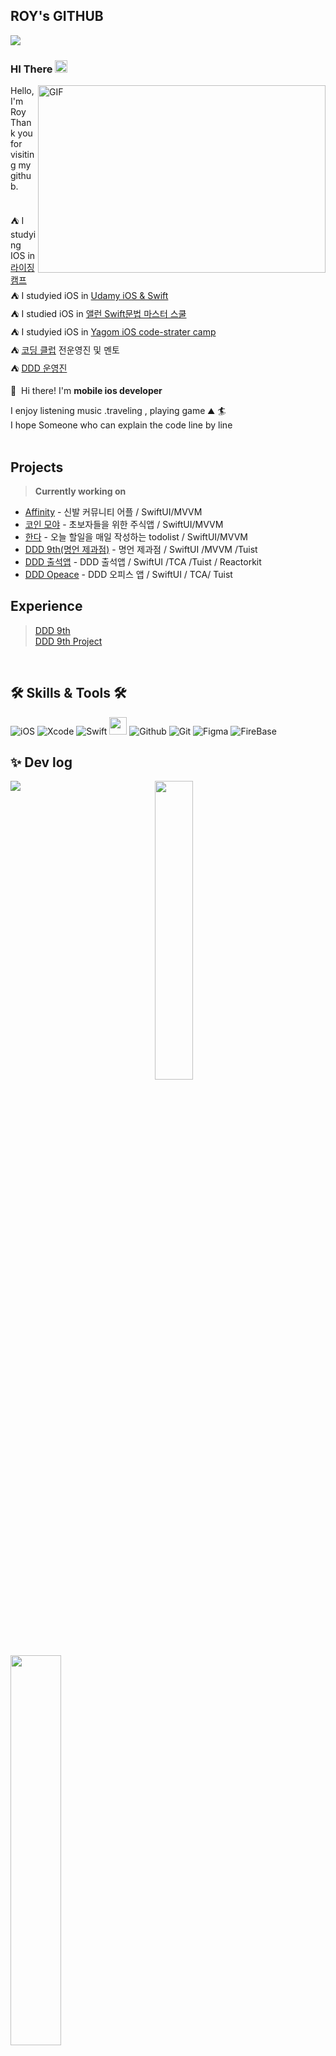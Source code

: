 ## ROY's GITHUB
<img src="https://komarev.com/ghpvc/?username=Roy-wonji&amp;&amp;style=flat-square" align="left">

<!-- <img align="right" width="50%" src="https://github-readme-stats.vercel.app/api?username=JoSH0318&show_icons=true&theme=dracula&hide="/> -->
 <br>
  
  ### HI There <img src="https://media.giphy.com/media/hvRJCLFzcasrR4ia7z/giphy.gif" width="20">


  
  
<img align="right" alt="GIF" src="https://i.imgur.com/3f51WN7.gif" width="460" height="300" />

  
<div align="left">
  
Hello, I'm Roy <br>
Thank you for visiting my github. <br>
   <br>
  
⛺️ I  studying IOS in [라이징 캠프](https://risingcamp.com) </br>
⛺️ I  studyied iOS in [Udamy  iOS & Swift](https://www.udemy.com/course/ios-13-app-development-bootcamp/)</br>
⛺️ I studied iOS in [앨런 Swift문법 마스터 스쿨](https://www.inflearn.com/course/%EC%8A%A4%EC%9C%84%ED%94%84%ED%8A%B8-%EB%AC%B8%EB%B2%95-%EB%A7%88%EC%8A%A4%ED%84%B0-%EC%8A%A4%EC%BF%A8#curriculum)</br>
⛺️ I studyied iOS in [Yagom iOS code-strater camp ](https://www.yagom-academy.kr/camp/code-starter)</br>
⛺️ [코딩 클럽](https://github.com/orgs/Swift-Coding-Club/repositories) 전운영진 및 멘토 </br>
⛺️ [DDD 운영진 ](https://www.instagram.com/dynamic_ddd/) 
 <br>
 <p>
  👋&nbsp; Hi there! I'm <b>mobile ios developer</b><br/>
 
  I enjoy listening music .traveling , playing game  ⛰ 🏄<br/>
  I hope  Someone who can explain the code line by line <br/><br/>
</p>

## Projects

>**Currently working on**
- [Affinity](https://github.com/Swift-Coding-Club/TogetherApp) - 신발  커뮤니티 어플 / SwiftUI/MVVM
- [코인 모야](https://github.com/Swift-Coding-Club/TossSecuritiesStockCloneAPP) - 초보자들을 위한 주식앱 / SwiftUI/MVVM
- [한다](https://github.com/Swift-Coding-Club/TodoList) - 오늘 할일을 매일 작성하는 todolist  / SwiftUI/MVVM
- [DDD 9th(명언 제과점)](https://github.com/DDD-Community/PINGPONG-IOS) - 명언 제과점 / SwiftUI /MVVM /Tuist
- [DDD 출석앱](https://github.com/DDD-Community/Attendance_iOS_2024) - DDD 출석앱 / SwiftUI /TCA /Tuist / Reactorkit
- [DDD Opeace](https://github.com/DDD-Community/OPeace) - DDD 오피스 앱 / SwiftUI / TCA/ Tuist 
## Experience
> [DDD 9th](https://www.instagram.com/dynamic_ddd/) </br>
> [DDD 9th Project](https://github.com/DDD-Community/PINGPONG-IOS)</br>




</div>
 
<br>
 
## 🛠 Skills & Tools 🛠
<div align="left">

 ![iOS](https://img.shields.io/badge/iOS-222222?style=for-the-badge&logo=Apple&logoColor=white) ![Xcode](https://img.shields.io/badge/XCode-147EFB?style=for-the-badge&logo=xcode&logoColor=white) ![Swift](https://img.shields.io/badge/Swift-ff5d24?style=for-the-badge&logo=Swift&logoColor=white) <img src="https://img.shields.io/badge/SwiftUI-0886FE?style=round-square&logo=Swift&logoColor=white" height="28">  ![Github](https://img.shields.io/badge/GitHub-3A3845?style=for-the-badge&logo=github&logoColor=white) ![Git](https://img.shields.io/badge/Git-FF6B6B?style=for-the-badge&logo=Git&logoColor=white) ![Figma](https://img.shields.io/badge/Figma-8479E1?style=for-the-badge&logo=figma&logoColor=white) ![FireBase](https://img.shields.io/badge/firebase-FFCA28?style=for-the-badge&logo=firebase&logoColor=white)
  
<h2 > ✨ Dev log </h2>
 <div align="center">
 <img align="left"  src="https://github-readme-stats.vercel.app/api?username=Roy-wonji&&count_private=true&custom_title=Roy's&nbsp;github&nbsp;👀&bg_color=30,92a8d1,f7cac9&title_color=fff&text_color=fff"/>
  
  
<!--   ![Roy's GitHub stats](https://github-readme-stats.vercel.app/api?username=Roy-wonji&&count_private=true&custom_title=Roy's&nbsp;github&nbsp;👀&bg_color=30,92a8d1,f7cac9&title_color=fff&text_color=fff)  -->
   
   <img allign="right" src="https://github-readme-stats.vercel.app/api/top-langs/?username=Roy-wonji&layout=compact&custom_title=My&nbsp;Language&nbsp;⌨️&bg_color=30,f7cac9,92a8d1&title_color=fff&text_color=fff" width="35%">
  
  
  </div> 
  
   
  
  </br>
  </div>
  
  
  </br>
  
  <img allign="center" src="https://stats.hyochan.dev/api/github-stats-advanced?login=roy-wonji" width="40%">
   <img allign="right" src="https://stats.hyochan.dev/api/github-trophies?login=Roy-wonji" width="80%">  
  
  
  
<!--
**suhwj/suhwj** is a ✨ _special_ ✨ repository because its `README.md` (this file) appears on your GitHub profile.

Here are some ideas to get you started:

- 🔭 I’m currently working on ...
- 🌱 I’m currently learning ...
- 👯 I’m looking to collaborate on ...
- 🤔 I’m looking for help with ...
- 💬 Ask me about ...
- 📫 How to reach me: ...
- 😄 Pronouns: ...
- ⚡ Fun fact: ...
-->
